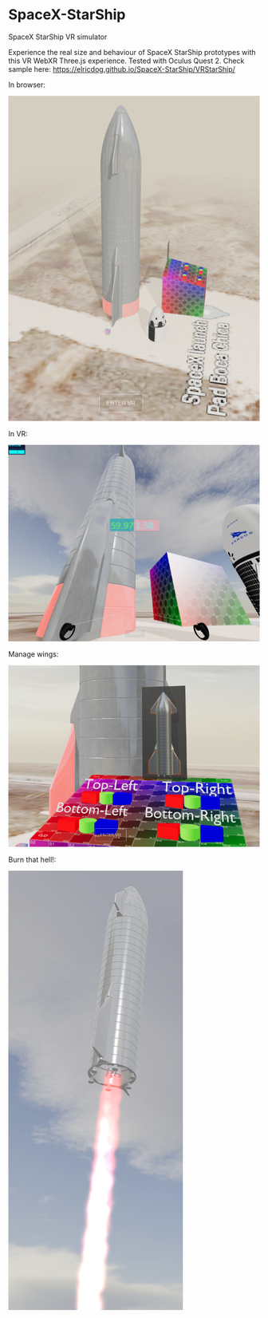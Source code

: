 # SpaceX-StarShip
SpaceX StarShip VR simulator

Experience the real size and behaviour of SpaceX StarShip prototypes with this VR WebXR Three.js experience.
Tested with Oculus Quest 2.
Check sample here:
https://elricdog.github.io/SpaceX-StarShip/VRStarShip/

In browser:

![Image of SpaceX StarShip VR](https://github.com/elricdog/SpaceX-StarShip/blob/main/media/screenshot002.png)

In VR:

![Image of SpaceX StarShip VR](https://github.com/elricdog/SpaceX-StarShip/blob/main/media/screenshot001.png)

Manage wings:

![Image of SpaceX StarShip VR](https://github.com/elricdog/SpaceX-StarShip/blob/main/media/screenshot003.png)

Burn that hell!:

![Image of SpaceX StarShip VR](https://github.com/elricdog/SpaceX-StarShip/blob/main/media/screenshot004.png)
